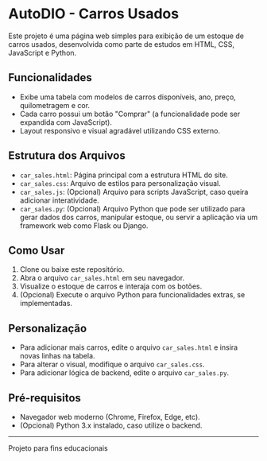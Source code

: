 # AutoDIO - Carros Usados

Este projeto é uma página web simples para exibição de um estoque de carros usados, desenvolvida como parte de estudos em HTML, CSS, JavaScript e Python.

## Funcionalidades

- Exibe uma tabela com modelos de carros disponíveis, ano, preço, quilometragem e cor.
- Cada carro possui um botão "Comprar" (a funcionalidade pode ser expandida com JavaScript).
- Layout responsivo e visual agradável utilizando CSS externo.

## Estrutura dos Arquivos

- `car_sales.html`: Página principal com a estrutura HTML do site.
- `car_sales.css`: Arquivo de estilos para personalização visual.
- `car_sales.js`: (Opcional) Arquivo para scripts JavaScript, caso queira adicionar interatividade.
- `car_sales.py`: (Opcional) Arquivo Python que pode ser utilizado para gerar dados dos carros, manipular estoque, ou servir a aplicação via um framework web como Flask ou Django.

## Como Usar

1. Clone ou baixe este repositório.
2. Abra o arquivo `car_sales.html` em seu navegador.
3. Visualize o estoque de carros e interaja com os botões.
4. (Opcional) Execute o arquivo Python para funcionalidades extras, se implementadas.

## Personalização

- Para adicionar mais carros, edite o arquivo `car_sales.html` e insira novas linhas na tabela.
- Para alterar o visual, modifique o arquivo `car_sales.css`.
- Para adicionar lógica de backend, edite o arquivo `car_sales.py`.

## Pré-requisitos

- Navegador web moderno (Chrome, Firefox, Edge, etc).
- (Opcional) Python 3.x instalado, caso utilize o backend.

---

Projeto para fins educacionais
